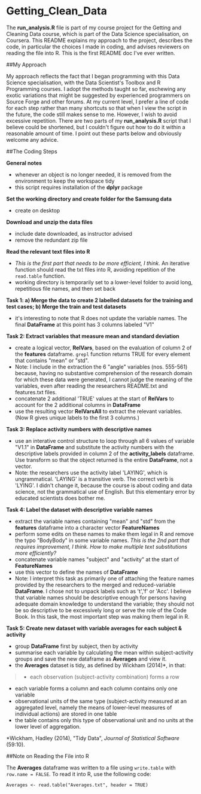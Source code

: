 # Getting\_Clean_Data
The **run_analysis.R** file is part of my course project for the Getting and Cleaning Data course, which is part of the Data Science specialisation, on Coursera. This README explains my approach to the project, describes the code, in particular the choices I made in coding, and advises reviewers on reading the file into R. This is the first README doc I've ever written.

##My Approach 

My approach reflects the fact that I began programming with this Data Science specialisation, with the Data Scientist's Toolbox and R Programming courses. I adopt the methods taught so far, eschewing any exotic variations that might be suggested by experienced programmers on Source Forge and other forums. At my current level, I prefer a line of code for each step rather than many shortcuts so that when I view the script in the future, the code still makes sense to me. However, I wish to avoid excessive repetition. There are two parts of my **run_analysis.R** script that I believe could be shortened, but I couldn't figure out how to do it within a reasonable amount of time. I point out these parts below and obviously welcome any advice.

##The Coding Steps

**General notes**

 * whenever an object is no longer needed, it is removed from the environment to keep the workspace tidy
 * this script requires installation of the **dplyr** package

**Set the working directory and create folder for the Samsung data**

 * create on desktop

**Download and unzip the data files**

 * include date downloaded, as instructor advised
 * remove the redundant zip file

**Read the relevant text files into R**

 * *This is the first part that needs to be more efficient, I think.* An iterative function should read the txt files into R, avoiding repetition of the `read.table` function.
 * working directory is temporarily set to a lower-level folder to avoid long, repetitious file names, and then set back

**Task 1: a) Merge the data to create 2 labelled datasets for the training and test cases; b) Merge the train and test datasets**

 * it's interesting to note that R does not update the variable names. The final **DataFrame** at this point has 3 columns labeled "V1"

**Task 2: Extract variables that measure mean and standard deviation**

 * create a logical vector, **RelVars**, based on the evaluation of column 2 of the **features** dataframe. `grepl` function returns TRUE for every element that contains "mean" or "std".
 * Note: I include in the extraction the 6 "angle" variables (nos. 555-561) because, having no substantive comprehension of the research domain for which these data were generated, I cannot judge the meaning of the variables, even after reading the researchers README.txt and features.txt files.
 * concatenate 2 additional 'TRUE' values at the start of **RelVars** to account for the 2 additional columns in **DataFrame**
 * use the resulting vector **RelVarsAll** to extract the relevant variables. (Now R gives unique labels to the first 3 columns.)

**Task 3: Replace activity numbers with descriptive names**

* use an interative control structure to loop through all 6 values of variable "V1.1" in **DataFrame** and substitute the activity numbers with the descriptive labels provided in column 2 of the **activity_labels** dataframe. Use transform so that the object returned is the entire **DataFrame**, not a vector.
* Note: the researchers use the activity label 'LAYING', which is ungrammatical. 'LAYING' is a transitive verb. The correct verb is 'LYING'. I didn't change it, because the course is about coding and data science, not the grammatical use of English. But this elementary error by educated scientists does bother me.

**Task 4: Label the dataset with descriptive variable names**

* extract the variable names containing "mean" and "std" from the **features** dataframe into a character vector **FeatureNames**
* perform some edits on these names to make them legal in R and remove the typo "BodyBody" in some variable names. *This is the 2nd part that requires improvement, I think. How to make multiple text substitutions more efficiently?* 
* concatenate variable names "subject" and "activity" at the start of **FeatureNames**
* use this vector to define the names of **DataFrame**
* Note: I interpret this task as primarily one of attaching the feature names provided by the researchers to the merged and reduced-variable **DataFrame**. I chose not to unpack labels such as 't','f' or 'Acc'. I believe that variable names should be descriptive enough for persons having adequate domain knowledge to understand the variable; they should not be so descriptive to be excessively long or serve the role of the Code Book. In this task, the most important step was making them legal in R.

**Task 5: Create new dataset with variable averages for each subject & activity**

* group **DataFrame** first by subject, then by activity
* summarise each variable by calculating the mean within subject-activity groups and save the new dataframe as **Averages** and view it.
* the **Averages** dataset is tidy, as defined by Wickham (2014)\*, in that:

> * each observation (subject-activity combination) forms a row
* each variable forms a column and each column contains only one variable
* observational units of the same type (subject-activity measured at an aggregated level, namely the means of lower-level measures of individual actions) are stored in one table
* the table contains only this type of observational unit and no units at the lower level of aggregation.

\*Wickham, Hadley (2014), "Tidy Data", *Journal of Statistical Software* (59:10).

##Note on Reading the File into R

The **Averages** dataframe was written to a file using `write.table` with `row.name = FALSE`. To read it into R, use the following code:

`Averages <- read.table("Averages.txt", header = TRUE)`